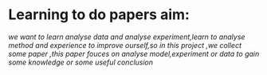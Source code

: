 # Learning to do papers aim:
*we want to learn analyse data and analyse experiment,learn to analyse method and experience to improve ourself,so in this project ,we collect some paper ,this paper fouces on analyse model,experiment or data  to gain some knowledge or some useful conclusion*

